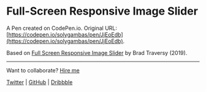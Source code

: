 # Full-Screen Responsive Image Slider

A Pen created on CodePen.io. Original URL: [https://codepen.io/solygambas/pen/JjEoEdb](https://codepen.io/solygambas/pen/JjEoEdb).

Based on [Full Screen Responsive Image Slider](https://www.youtube.com/watch?v=wWWNrANNO1k) by Brad Traversy (2019).

---
Want to collaborate? [Hire me](http://bit.ly/sg-pro)

[Twitter](https://twitter.com/solygambas) | [GitHub](https://github.com/solygambas) | [Dribbble](https://dribbble.com/solygambas)
